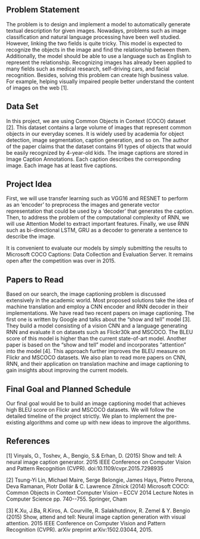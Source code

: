 ## Problem Statement

The problem is to design and implement a model to automatically generate textual description for given images. Nowadays, problems such as image classification and natural language processing have been well studied. However, linking the two fields is quite tricky. This model is expected to recognize the objects in the image and find the relationship between them. Additionally, the model should be able to use a language such as English to represent the relationship. Recognizing images has already been applied to many fields such as medical research, self-driving cars, and facial recognition. Besides, solving this problem can create high business value. For example, helping visually impaired people better understand the content of images on the web [1].

## Data Set
In this project, we are using Common Objects in Context (COCO) dataset [2]. This dataset contains a large volume of images that represent common objects in our everyday scenes. It is widely used by academia for object detection, image segmentation, caption generation, and so on. The author of the paper claims that the dataset contains 91 types of objects that would be easily recognized by 4-year-old kids. The image captions are stored in Image Caption Annotations. Each caption describes the corresponding image. Each image has at least five captions.

## Project Idea

First, we will use transfer learning such as VGG16 and RESNET to perform as an ‘encoder’ to preprocess the images and generate vector representation that could be used by a ‘decoder’ that generates the caption. Then, to address the problem of the computational complexity of RNN, we will use Attention Model to extract important features. Finally, we use RNN such as bi-directional LSTM, GRU as a decoder to generate a sentence to describe the image.

It is convenient to evaluate our models by simply submitting the results to Microsoft COCO Captions: Data Collection and Evaluation Server. It remains open after the competition was over in 2015.

## Papers to Read

Based on our search, the image captioning problem is discussed extensively in the academic world. Most proposed solutions take the idea of machine translation and employ a CNN encoder and RNN decoder in their implementations. We have read two recent papers on image captioning. The first one is written by Google and talks about the “show and tell” model [3]. They build a model consisting of a vision CNN and a language generating RNN and evaluate it on datasets such as Flickr30k and MSCOCO. The BLEU score of this model is higher than the current state-of-art model. Another paper is based on the “show and tell” model and incorporates “attention” into the model [4]. This approach further improves the BLEU measure on Flickr and MSCOCO datasets. We also plan to read more papers on CNN, RNN, and their application on translation machine and image captioning to gain insights about improving the current models.

## Final Goal and Planned Schedule

Our final goal would be to build an image captioning model that achieves high BLEU score on Flickr and MSCOCO datasets. We will follow the detailed timeline of the project strictly. We plan to implement the pre-existing algorithms and come up with new ideas to improve the algorithms.

## References

[1] Vinyals, O., Toshev, A., Bengio, S.& Erhan, D. (2015) Show and tell: A neural image caption generator. 2015 IEEE Conference on Computer Vision and Pattern Recognition (CVPR). doi:10.1109/cvpr.2015.7298935

[2] Tsung-Yi Lin, Michael Maire, Serge Belongie, James Hays, Pietro Perona, Deva Ramanan, Piotr Dollár & C. Lawrence Zitnick (2014) Microsoft COCO: Common Objects in Context Computer Vision – ECCV 2014 Lecture Notes in Computer Science pp. 740--755. Springer, Cham
  
[3] K.Xu, J.Ba, R.Kiros, A. Courville, R. Salakhutdinov, R. Zemel & Y. Bengio (2015) Show, attend and tell: Neural image caption generation with visual attention. 2015 IEEE Conference on Computer Vision and Pattern Recognition (CVPR). arXiv preprint arXiv:1502.03044, 2015.
